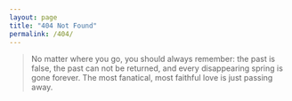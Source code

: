 ```yaml
---
layout: page
title: "404 Not Found"
permalink: /404/
---
```


<blockquote>No matter where you go, you should always remember: the past is false, the past can not be returned, and every disappearing spring is gone forever. The most fanatical, most faithful love is just passing away.</blockquote>